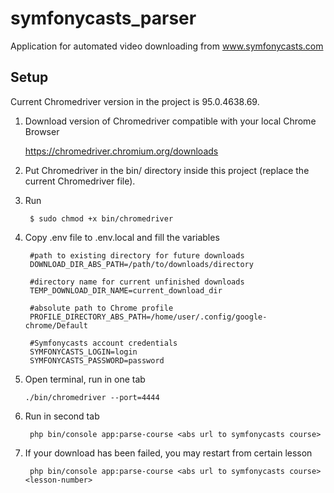 # symfonycasts_parser
Application for automated video downloading from www.symfonycasts.com

## Setup
Current Chromedriver version in the project is 95.0.4638.69.

1. Download version of Chromedriver compatible with your local Chrome Browser

   https://chromedriver.chromium.org/downloads

2. Put Chromedriver in the bin/ directory inside this project (replace the current Chromedriver file).

3. Run

        $ sudo chmod +x bin/chromedriver
    
4. Copy .env file to .env.local and fill the variables
        
        #path to existing directory for future downloads
        DOWNLOAD_DIR_ABS_PATH=/path/to/downloads/directory
        
        #directory name for current unfinished downloads
        TEMP_DOWNLOAD_DIR_NAME=current_download_dir
        
        #absolute path to Chrome profile
        PROFILE_DIRECTORY_ABS_PATH=/home/user/.config/google-chrome/Default
    
        #Symfonycasts account credentials
        SYMFONYCASTS_LOGIN=login
        SYMFONYCASTS_PASSWORD=password
    
5. Open terminal, run in one tab

       ./bin/chromedriver --port=4444
    
6. Run in second tab

        php bin/console app:parse-course <abs url to symfonycasts course>
    
7. If your download has been failed, you may restart from certain lesson

        php bin/console app:parse-course <abs url to symfonycasts course> <lesson-number>